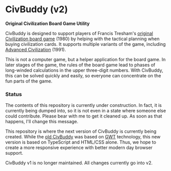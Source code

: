 # CivBuddy (v2)

**Original Civilization Board Game Utility**

CivBuddy is designed to support players of Francis Tresham's
[original Civilization board game](https://boardgamegeek.com/boardgame/71/civilization) (1980)
by helping with the tactical planning when buying civilization cards. It supports multiple variants of the game, including
[Advanced Civilization](https://boardgamegeek.com/boardgameexpansion/177/advanced-civilization) (1991).

This is not a computer game, but a helper application for the board game. In later stages of the game,
the rules of the board game lead to phases of long-winded calculations in the upper three-digit numbers.
With CivBuddy, this can be solved quickly and easily, so everyone can concentrate on the fun parts of the game.

### Status

The contents of this repository is currently under construction. In fact, it is currently being dumped into,
so it is not even in a state where someone else could contribute. Please bear with me to get it cleaned up.
As soon as that happens, I'll change this message.

This repository is where the next version of CivBuddy is currently being created. While the
[old CivBuddy](https://github.com/tsjensen/civbuddy) was based on [GWT](http://www.gwtproject.org/) technology,
this new version is based on TypeScript and HTML/CSS alone. Thus, we hope to create a more responsive
experience with better modern day browser support.

CivBuddy v1 is no longer maintained. All changes currently go into v2.
